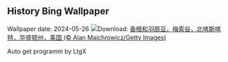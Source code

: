 ## History Bing Wallpaper
Wallpaper date: 2024-05-26
![](https://www.bing.com/th?id=OHR.MethowWildflowers_ZH-CN8926661958_UHD.jpg&w=1000)Download: [香根和羽扇豆，梅索谷，北喀斯喀特，华盛顿州，美国 (© Alan Majchrowicz/Getty Images)](https://www.bing.com/th?id=OHR.MethowWildflowers_ZH-CN8926661958_UHD.jpg)

Auto get programm by LtgX
